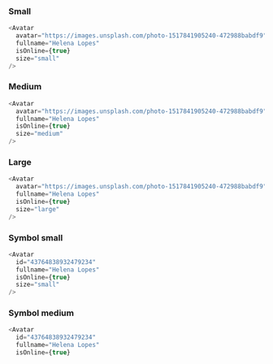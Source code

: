 ### Small

```js
<Avatar
  avatar="https://images.unsplash.com/photo-1517841905240-472988babdf9"
  fullname="Helena Lopes"
  isOnline={true}
  size="small"
/>
```

### Medium

```js
<Avatar
  avatar="https://images.unsplash.com/photo-1517841905240-472988babdf9"
  fullname="Helena Lopes"
  isOnline={true}
  size="medium"
/>
```

### Large

```js
<Avatar
  avatar="https://images.unsplash.com/photo-1517841905240-472988babdf9"
  fullname="Helena Lopes"
  isOnline={true}
  size="large"
/>
```

### Symbol small

```js
<Avatar
  id="43764838932479234"
  fullname="Helena Lopes"
  isOnline={true}
  size="small"
/>
```

### Symbol medium

```js
<Avatar
  id="43764838932479234"
  fullname="Helena Lopes"
  isOnline={true}
  size="medium"
/>
```

### Symbol large

```js
<Avatar
  id="43764838932479234"
  fullname="Helena Lopes"
  isOnline={true}
  size="large"
/>
```
